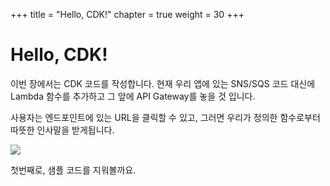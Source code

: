 +++
title = "Hello, CDK!"
chapter = true
weight = 30
+++

# Hello, CDK!

이번 장에서는 CDK 코드를 작성합니다. 현재 우리 앱에 있는 SNS/SQS 코드 대신에 Lambda 함수를 추가하고 그 앞에 API Gateway를 놓을 것 입니다.

사용자는 엔드포인트에 있는 URL을 클릭할 수 있고, 그러면 우리가 정의한 함수로부터 따뜻한 인사말을 받게됩니다.

![](/images/hello-arch.png)

첫번째로, 샘플 코드를 지워볼까요.